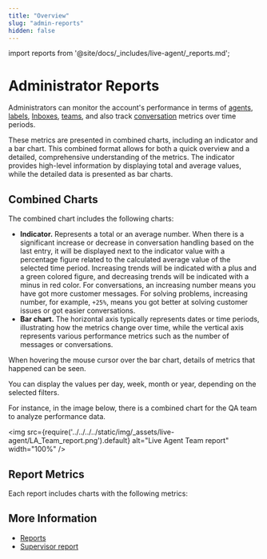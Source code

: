 ```yaml
---
title: "Overview"
slug: "admin-reports"
hidden: false
---
```

import reports from '@site/docs/_includes/live-agent/_reports.md';


# Administrator Reports

Administrators can monitor the account's performance in terms of [agents](agents.md),
[labels](labels.md), [Inboxes](inboxes.md), [teams](teams.md),
and also track [conversation](conversations.md) metrics over time periods.

These metrics are presented in combined charts, including an indicator and a bar chart. This combined format allows for both a quick overview and a detailed, comprehensive understanding of the metrics. The indicator provides high-level information by displaying total and average values, while the detailed data is presented as bar charts.

## Combined Charts

The combined chart includes the following charts:

- **Indicator.** Represents a total or an average number. When there is a significant increase or decrease in conversation handling based on the last entry, it will be displayed next to the indicator value with a percentage figure related to the calculated average value of the selected time period. Increasing trends will be indicated with a plus and a green colored figure, and decreasing trends will be indicated with a minus in red color. For conversations, an increasing number means you have got more customer messages. For solving problems, increasing number, for example, `+25%`, means you got better at solving customer issues or got easier conversations.
- **Bar chart.** The horizontal axis typically represents dates or time periods, illustrating how the metrics change over time, while the vertical axis represents various performance metrics such as the number of messages or conversations.

When hovering the mouse cursor over the bar chart, details of metrics that happened can be seen.

You can display the values per day, week, month or year, depending on the selected filters.

For instance, in the image below, there is a combined chart for the QA team to analyze performance data.

<img src={require('../../../../static/img/_assets/live-agent/LA_Team_report.png').default} alt="Live Agent Team report" width="100%" />

## Report Metrics

Each report includes charts with the following metrics:

<reports />

## More Information

- [Reports](../overview.md)
- [Supervisor report](../supervisor-overview.md)




